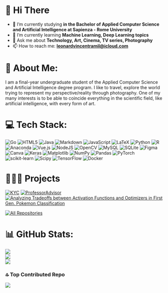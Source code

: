 # 👋 Hi There 

- 🔭 I’m currently studying **in the Bachelor of Applied Computer Science and Artificial Intelligence at Sapienza - Rome University**
- 🌱 I’m currently learning **Machine Learning, Deep Learning topics**
- 💬 Ask me about **Technology, Art, Cinema, TV series, Photography**
- 📫 How to reach me: **leonardvincentramil@icloud.com**

# 🚀 About Me:
I am a final-year undergraduate student of the Applied Computer Science and Artificial Intelligence degree program. 
I like to travel, explore the world trying to represent my perspective/reality through photography.
One of my many interests is to be able to coincide everything in the scientific field, like artificial intelligence, with every form of art.


# 💻 Tech Stack:
![Go](https://img.shields.io/badge/go-%2300ADD8.svg?style=for-the-badge&logo=go&logoColor=white) ![HTML5](https://img.shields.io/badge/html5-%23E34F26.svg?style=for-the-badge&logo=html5&logoColor=white) ![Java](https://img.shields.io/badge/java-%23ED8B00.svg?style=for-the-badge&logo=openjdk&logoColor=white) ![Markdown](https://img.shields.io/badge/markdown-%23000000.svg?style=for-the-badge&logo=markdown&logoColor=white) ![JavaScript](https://img.shields.io/badge/javascript-%23323330.svg?style=for-the-badge&logo=javascript&logoColor=%23F7DF1E) ![LaTeX](https://img.shields.io/badge/latex-%23008080.svg?style=for-the-badge&logo=latex&logoColor=white) ![Python](https://img.shields.io/badge/python-3670A0?style=for-the-badge&logo=python&logoColor=ffdd54) ![R](https://img.shields.io/badge/r-%23276DC3.svg?style=for-the-badge&logo=r&logoColor=white) ![Anaconda](https://img.shields.io/badge/Anaconda-%2344A833.svg?style=for-the-badge&logo=anaconda&logoColor=white) ![Vue.js](https://img.shields.io/badge/vue.js-%2335495e.svg?style=for-the-badge&logo=vuedotjs&logoColor=%234FC08D) ![NodeJS](https://img.shields.io/badge/node.js-6DA55F?style=for-the-badge&logo=node.js&logoColor=white) ![OpenCV](https://img.shields.io/badge/opencv-%23white.svg?style=for-the-badge&logo=opencv&logoColor=white) ![MySQL](https://img.shields.io/badge/mysql-%2300000f.svg?style=for-the-badge&logo=mysql&logoColor=white) ![SQLite](https://img.shields.io/badge/sqlite-%2307405e.svg?style=for-the-badge&logo=sqlite&logoColor=white) ![Figma](https://img.shields.io/badge/figma-%23F24E1E.svg?style=for-the-badge&logo=figma&logoColor=white) ![Canva](https://img.shields.io/badge/Canva-%2300C4CC.svg?style=for-the-badge&logo=Canva&logoColor=white) ![Keras](https://img.shields.io/badge/Keras-%23D00000.svg?style=for-the-badge&logo=Keras&logoColor=white) ![Matplotlib](https://img.shields.io/badge/Matplotlib-%23ffffff.svg?style=for-the-badge&logo=Matplotlib&logoColor=black) ![NumPy](https://img.shields.io/badge/numpy-%23013243.svg?style=for-the-badge&logo=numpy&logoColor=white) ![Pandas](https://img.shields.io/badge/pandas-%23150458.svg?style=for-the-badge&logo=pandas&logoColor=white) ![PyTorch](https://img.shields.io/badge/PyTorch-%23EE4C2C.svg?style=for-the-badge&logo=PyTorch&logoColor=white) ![scikit-learn](https://img.shields.io/badge/scikit--learn-%23F7931E.svg?style=for-the-badge&logo=scikit-learn&logoColor=white) ![Scipy](https://img.shields.io/badge/SciPy-%230C55A5.svg?style=for-the-badge&logo=scipy&logoColor=%white) ![TensorFlow](https://img.shields.io/badge/TensorFlow-%23FF6F00.svg?style=for-the-badge&logo=TensorFlow&logoColor=white) ![Docker](https://img.shields.io/badge/docker-%230db7ed.svg?style=for-the-badge&logo=docker&logoColor=white)



# 👨🏽‍💻 Projects 
[![KYC](https://github-readme-stats.vercel.app/api/pin/?username=LeoRamill&repo=KYC&border_color=ff4d00&bg_color=0D1117&title_color=c692ff&text_color=FFFFFF&icon_color=b993e1)](https://github.com/LeoRamill/KYC)
[![ProfessorAdvisor](https://github-readme-stats.vercel.app/api/pin/?username=LeoRamill&repo=Human-Computer-Interaction-Project&border_color=6f00ff&bg_color=0D1117&title_color=ff4d00&text_color=FFFFFF&icon_color=ff4d00)](https://github.com/LeoRamill/Human-Computer-Interaction-Project)
[![Analyzing Tradeoffs between Activation Functions and Optimizers in First Gen. Pokemon Classification](https://github-readme-stats.vercel.app/api/pin/?username=LeoRamill&repo=analyzing-tradeoffs&border_color=FDDA0D&bg_color=0D1117&title_color=FDDA0D&text_color=FFFFFF&icon_color=FDDA0D)](https://github.com/LeoRamill/analyzing-tradeoffs)

<p align="left">
  <a href="https://github.com/LeoRamill?tab=repositories" target="_blank"><img alt="All Repositories" title="All Repositories" src="https://img.shields.io/badge/-All%20Repos-6f00ff?style=for-the-badge&logo=koding&logoColor=white"/></a>
</p>

# 📊 GitHub Stats:
![](https://github-readme-stats.vercel.app/api?username=LeoRamill&theme=material-palenight&hide_border=false&include_all_commits=true&count_private=false)<br/>
![](https://github-readme-streak-stats.herokuapp.com/?user=LeoRamill&theme=material-palenight&hide_border=false)<br/>
![](https://github-readme-stats.vercel.app/api/top-langs/?username=LeoRamill&theme=material-palenight&hide_border=false&include_all_commits=true&count_private=false&layout=compact)

### 🔝 Top Contributed Repo
![](https://github-contributor-stats.vercel.app/api?username=LeoRamill&limit=5&theme=dracula&combine_all_yearly_contributions=true)

<!-- Proudly created with GPRM ( https://gprm.itsvg.in ) -->
